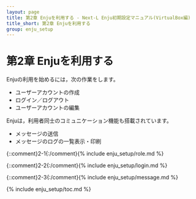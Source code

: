 ```yaml
---
layout: page
title: 第2章 Enjuを利用する - Next-L Enju初期設定マニュアル(VirtualBox編)
title_short: 第2章 Enjuを利用する
group: enju_setup
---
```


第2章 Enjuを利用する
====================

Enjuの利用を始めるには，次の作業をします。

* ユーザーアカウントの作成
* ログイン／ログアウト
* ユーザーアカウントの編集

Enjuは，利用者同士のコミュニケーション機能も搭載されています。

* メッセージの送信
* メッセージのログの一覧表示・印刷

{::comment}2-1{:/comment}{% include enju_setup/role.md %}

{::comment}2-2{:/comment}{% include enju_setup/login.md %}

{::comment}2-3{:/comment}{% include enju_setup/message.md %}

{% include enju_setup/toc.md %}
